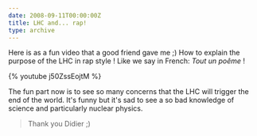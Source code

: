 ```yaml
---
date: 2008-09-11T00:00:00Z
title: LHC and... rap!
type: archive
---
```


Here is as a fun video that a good friend gave me ;)  How to explain the purpose of the LHC in rap style ! Like we say in French: *Tout un poême* ! 

{% youtube j50ZssEojtM %}

The fun part now is to see so many concerns that the LHC will trigger the end of the world. It's funny but it's sad to see a so bad knowledge of science and particularly nuclear physics.

> Thank you Didier ;)